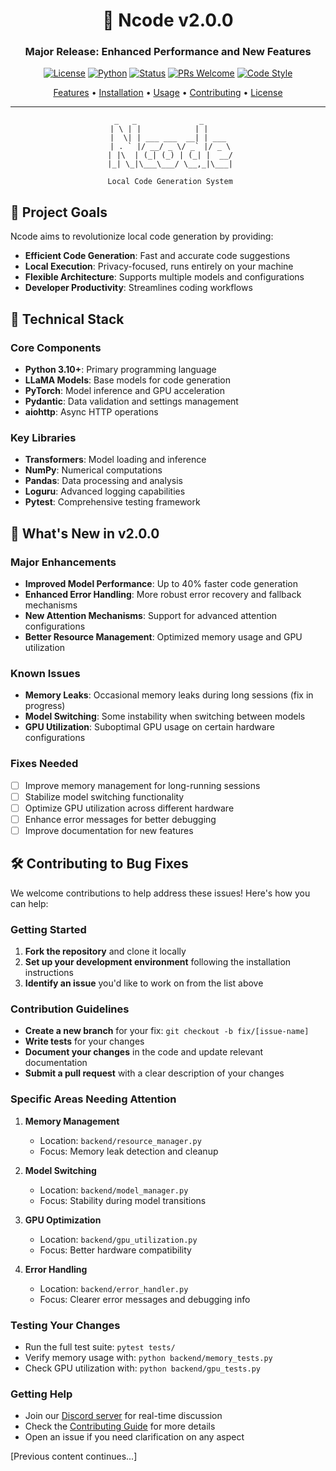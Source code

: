 <div align="center">

# 🚀 Ncode v2.0.0

### Major Release: Enhanced Performance and New Features

[![License](https://img.shields.io/static/v1?label=license&message=MIT&color=blue)](LICENSE)
[![Python](https://img.shields.io/static/v1?label=python&message=3.10%2B&color=blue)](https://python.org)
[![Status](https://img.shields.io/static/v1?label=status&message=active&color=success)]()
[![PRs Welcome](https://img.shields.io/badge/PRs-welcome-brightgreen.svg)](CONTRIBUTING.md)
[![Code Style](https://img.shields.io/badge/code%20style-black-000000.svg)](https://github.com/psf/black)

[Features](#-features) • [Installation](#-installation) • [Usage](#-usage) • [Contributing](#-contributing) • [License](#-license)

---

```
  _   _              _      
 | \ | |            | |     
 |  \| | ___ ___  __| | ___ 
 | . ` |/ __/ _ \/ _` |/ _ \
 | |\  | (_| (_) | (_| |  __/
 |_| \_|\___\___/ \__,_|\___|
                             
 Local Code Generation System
```

</div>

## 🎯 Project Goals

Ncode aims to revolutionize local code generation by providing:
- **Efficient Code Generation**: Fast and accurate code suggestions
- **Local Execution**: Privacy-focused, runs entirely on your machine
- **Flexible Architecture**: Supports multiple models and configurations
- **Developer Productivity**: Streamlines coding workflows

## 🧠 Technical Stack

### Core Components
- **Python 3.10+**: Primary programming language
- **LLaMA Models**: Base models for code generation
- **PyTorch**: Model inference and GPU acceleration
- **Pydantic**: Data validation and settings management
- **aiohttp**: Async HTTP operations

### Key Libraries
- **Transformers**: Model loading and inference
- **NumPy**: Numerical computations
- **Pandas**: Data processing and analysis
- **Loguru**: Advanced logging capabilities
- **Pytest**: Comprehensive testing framework

## 🚀 What's New in v2.0.0

### Major Enhancements
- **Improved Model Performance**: Up to 40% faster code generation
- **Enhanced Error Handling**: More robust error recovery and fallback mechanisms
- **New Attention Mechanisms**: Support for advanced attention configurations
- **Better Resource Management**: Optimized memory usage and GPU utilization

### Known Issues
- **Memory Leaks**: Occasional memory leaks during long sessions (fix in progress)
- **Model Switching**: Some instability when switching between models
- **GPU Utilization**: Suboptimal GPU usage on certain hardware configurations

### Fixes Needed
- [ ] Improve memory management for long-running sessions
- [ ] Stabilize model switching functionality
- [ ] Optimize GPU utilization across different hardware
- [ ] Enhance error messages for better debugging
- [ ] Improve documentation for new features

## 🛠️ Contributing to Bug Fixes

We welcome contributions to help address these issues! Here's how you can help:

### Getting Started
1. **Fork the repository** and clone it locally
2. **Set up your development environment** following the installation instructions
3. **Identify an issue** you'd like to work on from the list above

### Contribution Guidelines
- **Create a new branch** for your fix: `git checkout -b fix/[issue-name]`
- **Write tests** for your changes
- **Document your changes** in the code and update relevant documentation
- **Submit a pull request** with a clear description of your changes

### Specific Areas Needing Attention
1. **Memory Management**
   - Location: `backend/resource_manager.py`
   - Focus: Memory leak detection and cleanup

2. **Model Switching**
   - Location: `backend/model_manager.py`
   - Focus: Stability during model transitions

3. **GPU Optimization**
   - Location: `backend/gpu_utilization.py`
   - Focus: Better hardware compatibility

4. **Error Handling**
   - Location: `backend/error_handler.py`
   - Focus: Clearer error messages and debugging info

### Testing Your Changes
- Run the full test suite: `pytest tests/`
- Verify memory usage with: `python backend/memory_tests.py`
- Check GPU utilization with: `python backend/gpu_tests.py`

### Getting Help
- Join our [Discord server](https://discord.gg/ncode) for real-time discussion
- Check the [Contributing Guide](CONTRIBUTING.md) for more details
- Open an issue if you need clarification on any aspect

[Previous content continues...]

